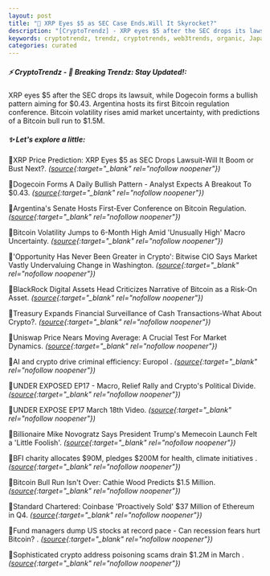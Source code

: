 ```yaml
---
layout: post
title: "🌇 XRP Eyes $5 as SEC Case Ends.Will It Skyrocket?"
description: "[CryptoTrendz] - XRP eyes $5 after the SEC drops its lawsuit, while Dogecoin forms a bullish pattern aiming for $0.43. Argentina hosts its first Bitcoin regulation conference. Bitcoin volatility rises amid market uncertainty, with predictions of a Bitcoin bull run to $1.5M."
keywords: cryptotrendz, trendz, cryptotrends, web3trends, organic, Japan, crypto, Bitcoin, Analyst, Market, XRP, Digital, Memecoin, Ethereum, SEC, Assets
categories: curated
---
```


##### ⚡ CryptoTrendz - 📌 *Breaking Trendz: Stay Updated!:*

XRP eyes $5 after the SEC drops its lawsuit, while Dogecoin forms a bullish pattern aiming for $0.43. Argentina hosts its first Bitcoin regulation conference. Bitcoin volatility rises amid market uncertainty, with predictions of a Bitcoin bull run to $1.5M.

##### ✨ *Let's explore a little:*


🔹XRP Price Prediction: XRP Eyes $5 as SEC Drops Lawsuit-Will It Boom or Bust Next?. *([source](https://s.avyag.com/zsn4){:target="_blank" rel="nofollow noopener"})*

🔹Dogecoin Forms A Daily Bullish Pattern - Analyst Expects A Breakout To $0.43. *([source](https://s.avyag.com/1db9){:target="_blank" rel="nofollow noopener"})*

🔹Argentina's Senate Hosts First-Ever Conference on Bitcoin Regulation. *([source](https://s.avyag.com/l9ax){:target="_blank" rel="nofollow noopener"})*

🔹Bitcoin Volatility Jumps to 6-Month High Amid 'Unusually High' Macro Uncertainty. *([source](https://s.avyag.com/g6z8){:target="_blank" rel="nofollow noopener"})*

🔹'Opportunity Has Never Been Greater in Crypto': Bitwise CIO Says Market Vastly Undervaluing Change in Washington. *([source](https://s.avyag.com/xm9o){:target="_blank" rel="nofollow noopener"})*

🔹BlackRock Digital Assets Head Criticizes Narrative of Bitcoin as a Risk-On Asset. *([source](https://s.avyag.com/va8q){:target="_blank" rel="nofollow noopener"})*

🔹Treasury Expands Financial Surveillance of Cash Transactions-What About Crypto?. *([source](https://s.avyag.com/sbdq){:target="_blank" rel="nofollow noopener"})*

🔹Uniswap Price Nears Moving Average: A Crucial Test For Market Dynamics. *([source](https://s.avyag.com/fc0f){:target="_blank" rel="nofollow noopener"})*

🔹AI and crypto drive criminal efficiency: Europol . *([source](https://s.avyag.com/e5tg){:target="_blank" rel="nofollow noopener"})*

🔹UNDER EXPOSED EP17 - Macro, Relief Rally and Crypto's Political Divide. *([source](https://s.avyag.com/dxb6){:target="_blank" rel="nofollow noopener"})*

🔹UNDER EXPOSE EP17 March 18th Video. *([source](https://s.avyag.com/a1fa){:target="_blank" rel="nofollow noopener"})*

🔹Billionaire Mike Novogratz Says President Trump's Memecoin Launch Felt a 'Little Foolish'. *([source](https://s.avyag.com/lott){:target="_blank" rel="nofollow noopener"})*

🔹BFI charity allocates $90M, pledges $200M for health, climate initiatives . *([source](https://s.avyag.com/vx1c){:target="_blank" rel="nofollow noopener"})*

🔹Bitcoin Bull Run Isn't Over: Cathie Wood Predicts $1.5 Million. *([source](https://s.avyag.com/mmv7){:target="_blank" rel="nofollow noopener"})*

🔹Standard Chartered: Coinbase 'Proactively Sold' $37 Million of Ethereum in Q4. *([source](https://s.avyag.com/ee6t){:target="_blank" rel="nofollow noopener"})*

🔹Fund managers dump US stocks at record pace - Can recession fears hurt Bitcoin? . *([source](https://s.avyag.com/xndn){:target="_blank" rel="nofollow noopener"})*

🔹Sophisticated crypto address poisoning scams drain $1.2M in March . *([source](https://s.avyag.com/m1wr){:target="_blank" rel="nofollow noopener"})*
